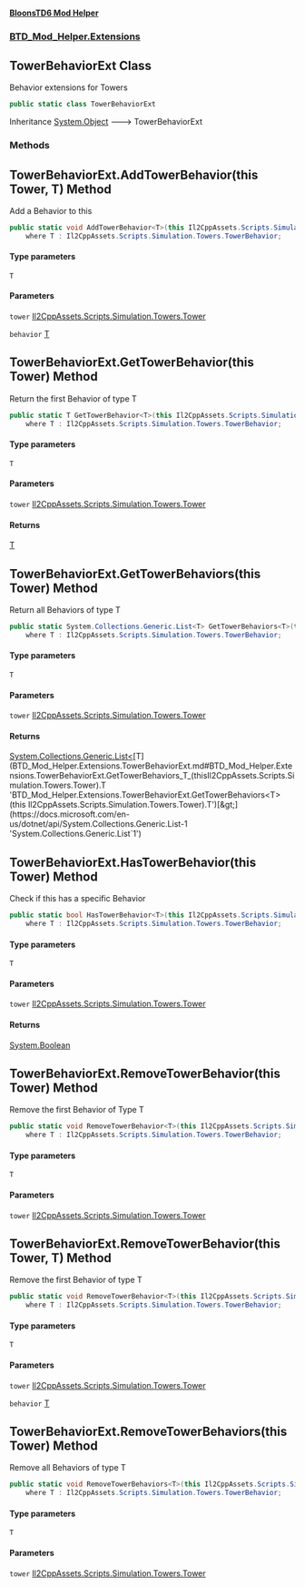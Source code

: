 #### [BloonsTD6 Mod Helper](README.md 'README')
### [BTD_Mod_Helper.Extensions](README.md#BTD_Mod_Helper.Extensions 'BTD_Mod_Helper.Extensions')

## TowerBehaviorExt Class

Behavior extensions for Towers

```csharp
public static class TowerBehaviorExt
```

Inheritance [System.Object](https://docs.microsoft.com/en-us/dotnet/api/System.Object 'System.Object') &#129106; TowerBehaviorExt
### Methods

<a name='BTD_Mod_Helper.Extensions.TowerBehaviorExt.AddTowerBehavior_T_(thisIl2CppAssets.Scripts.Simulation.Towers.Tower,T)'></a>

## TowerBehaviorExt.AddTowerBehavior<T>(this Tower, T) Method

Add a Behavior to this

```csharp
public static void AddTowerBehavior<T>(this Il2CppAssets.Scripts.Simulation.Towers.Tower tower, T behavior)
    where T : Il2CppAssets.Scripts.Simulation.Towers.TowerBehavior;
```
#### Type parameters

<a name='BTD_Mod_Helper.Extensions.TowerBehaviorExt.AddTowerBehavior_T_(thisIl2CppAssets.Scripts.Simulation.Towers.Tower,T).T'></a>

`T`
#### Parameters

<a name='BTD_Mod_Helper.Extensions.TowerBehaviorExt.AddTowerBehavior_T_(thisIl2CppAssets.Scripts.Simulation.Towers.Tower,T).tower'></a>

`tower` [Il2CppAssets.Scripts.Simulation.Towers.Tower](https://docs.microsoft.com/en-us/dotnet/api/Il2CppAssets.Scripts.Simulation.Towers.Tower 'Il2CppAssets.Scripts.Simulation.Towers.Tower')

<a name='BTD_Mod_Helper.Extensions.TowerBehaviorExt.AddTowerBehavior_T_(thisIl2CppAssets.Scripts.Simulation.Towers.Tower,T).behavior'></a>

`behavior` [T](BTD_Mod_Helper.Extensions.TowerBehaviorExt.md#BTD_Mod_Helper.Extensions.TowerBehaviorExt.AddTowerBehavior_T_(thisIl2CppAssets.Scripts.Simulation.Towers.Tower,T).T 'BTD_Mod_Helper.Extensions.TowerBehaviorExt.AddTowerBehavior<T>(this Il2CppAssets.Scripts.Simulation.Towers.Tower, T).T')

<a name='BTD_Mod_Helper.Extensions.TowerBehaviorExt.GetTowerBehavior_T_(thisIl2CppAssets.Scripts.Simulation.Towers.Tower)'></a>

## TowerBehaviorExt.GetTowerBehavior<T>(this Tower) Method

Return the first Behavior of type T

```csharp
public static T GetTowerBehavior<T>(this Il2CppAssets.Scripts.Simulation.Towers.Tower tower)
    where T : Il2CppAssets.Scripts.Simulation.Towers.TowerBehavior;
```
#### Type parameters

<a name='BTD_Mod_Helper.Extensions.TowerBehaviorExt.GetTowerBehavior_T_(thisIl2CppAssets.Scripts.Simulation.Towers.Tower).T'></a>

`T`
#### Parameters

<a name='BTD_Mod_Helper.Extensions.TowerBehaviorExt.GetTowerBehavior_T_(thisIl2CppAssets.Scripts.Simulation.Towers.Tower).tower'></a>

`tower` [Il2CppAssets.Scripts.Simulation.Towers.Tower](https://docs.microsoft.com/en-us/dotnet/api/Il2CppAssets.Scripts.Simulation.Towers.Tower 'Il2CppAssets.Scripts.Simulation.Towers.Tower')

#### Returns
[T](BTD_Mod_Helper.Extensions.TowerBehaviorExt.md#BTD_Mod_Helper.Extensions.TowerBehaviorExt.GetTowerBehavior_T_(thisIl2CppAssets.Scripts.Simulation.Towers.Tower).T 'BTD_Mod_Helper.Extensions.TowerBehaviorExt.GetTowerBehavior<T>(this Il2CppAssets.Scripts.Simulation.Towers.Tower).T')

<a name='BTD_Mod_Helper.Extensions.TowerBehaviorExt.GetTowerBehaviors_T_(thisIl2CppAssets.Scripts.Simulation.Towers.Tower)'></a>

## TowerBehaviorExt.GetTowerBehaviors<T>(this Tower) Method

Return all Behaviors of type T

```csharp
public static System.Collections.Generic.List<T> GetTowerBehaviors<T>(this Il2CppAssets.Scripts.Simulation.Towers.Tower tower)
    where T : Il2CppAssets.Scripts.Simulation.Towers.TowerBehavior;
```
#### Type parameters

<a name='BTD_Mod_Helper.Extensions.TowerBehaviorExt.GetTowerBehaviors_T_(thisIl2CppAssets.Scripts.Simulation.Towers.Tower).T'></a>

`T`
#### Parameters

<a name='BTD_Mod_Helper.Extensions.TowerBehaviorExt.GetTowerBehaviors_T_(thisIl2CppAssets.Scripts.Simulation.Towers.Tower).tower'></a>

`tower` [Il2CppAssets.Scripts.Simulation.Towers.Tower](https://docs.microsoft.com/en-us/dotnet/api/Il2CppAssets.Scripts.Simulation.Towers.Tower 'Il2CppAssets.Scripts.Simulation.Towers.Tower')

#### Returns
[System.Collections.Generic.List&lt;](https://docs.microsoft.com/en-us/dotnet/api/System.Collections.Generic.List-1 'System.Collections.Generic.List`1')[T](BTD_Mod_Helper.Extensions.TowerBehaviorExt.md#BTD_Mod_Helper.Extensions.TowerBehaviorExt.GetTowerBehaviors_T_(thisIl2CppAssets.Scripts.Simulation.Towers.Tower).T 'BTD_Mod_Helper.Extensions.TowerBehaviorExt.GetTowerBehaviors<T>(this Il2CppAssets.Scripts.Simulation.Towers.Tower).T')[&gt;](https://docs.microsoft.com/en-us/dotnet/api/System.Collections.Generic.List-1 'System.Collections.Generic.List`1')

<a name='BTD_Mod_Helper.Extensions.TowerBehaviorExt.HasTowerBehavior_T_(thisIl2CppAssets.Scripts.Simulation.Towers.Tower)'></a>

## TowerBehaviorExt.HasTowerBehavior<T>(this Tower) Method

Check if this has a specific Behavior

```csharp
public static bool HasTowerBehavior<T>(this Il2CppAssets.Scripts.Simulation.Towers.Tower tower)
    where T : Il2CppAssets.Scripts.Simulation.Towers.TowerBehavior;
```
#### Type parameters

<a name='BTD_Mod_Helper.Extensions.TowerBehaviorExt.HasTowerBehavior_T_(thisIl2CppAssets.Scripts.Simulation.Towers.Tower).T'></a>

`T`
#### Parameters

<a name='BTD_Mod_Helper.Extensions.TowerBehaviorExt.HasTowerBehavior_T_(thisIl2CppAssets.Scripts.Simulation.Towers.Tower).tower'></a>

`tower` [Il2CppAssets.Scripts.Simulation.Towers.Tower](https://docs.microsoft.com/en-us/dotnet/api/Il2CppAssets.Scripts.Simulation.Towers.Tower 'Il2CppAssets.Scripts.Simulation.Towers.Tower')

#### Returns
[System.Boolean](https://docs.microsoft.com/en-us/dotnet/api/System.Boolean 'System.Boolean')

<a name='BTD_Mod_Helper.Extensions.TowerBehaviorExt.RemoveTowerBehavior_T_(thisIl2CppAssets.Scripts.Simulation.Towers.Tower)'></a>

## TowerBehaviorExt.RemoveTowerBehavior<T>(this Tower) Method

Remove the first Behavior of Type T

```csharp
public static void RemoveTowerBehavior<T>(this Il2CppAssets.Scripts.Simulation.Towers.Tower tower)
    where T : Il2CppAssets.Scripts.Simulation.Towers.TowerBehavior;
```
#### Type parameters

<a name='BTD_Mod_Helper.Extensions.TowerBehaviorExt.RemoveTowerBehavior_T_(thisIl2CppAssets.Scripts.Simulation.Towers.Tower).T'></a>

`T`
#### Parameters

<a name='BTD_Mod_Helper.Extensions.TowerBehaviorExt.RemoveTowerBehavior_T_(thisIl2CppAssets.Scripts.Simulation.Towers.Tower).tower'></a>

`tower` [Il2CppAssets.Scripts.Simulation.Towers.Tower](https://docs.microsoft.com/en-us/dotnet/api/Il2CppAssets.Scripts.Simulation.Towers.Tower 'Il2CppAssets.Scripts.Simulation.Towers.Tower')

<a name='BTD_Mod_Helper.Extensions.TowerBehaviorExt.RemoveTowerBehavior_T_(thisIl2CppAssets.Scripts.Simulation.Towers.Tower,T)'></a>

## TowerBehaviorExt.RemoveTowerBehavior<T>(this Tower, T) Method

Remove the first Behavior of type T

```csharp
public static void RemoveTowerBehavior<T>(this Il2CppAssets.Scripts.Simulation.Towers.Tower tower, T behavior)
    where T : Il2CppAssets.Scripts.Simulation.Towers.TowerBehavior;
```
#### Type parameters

<a name='BTD_Mod_Helper.Extensions.TowerBehaviorExt.RemoveTowerBehavior_T_(thisIl2CppAssets.Scripts.Simulation.Towers.Tower,T).T'></a>

`T`
#### Parameters

<a name='BTD_Mod_Helper.Extensions.TowerBehaviorExt.RemoveTowerBehavior_T_(thisIl2CppAssets.Scripts.Simulation.Towers.Tower,T).tower'></a>

`tower` [Il2CppAssets.Scripts.Simulation.Towers.Tower](https://docs.microsoft.com/en-us/dotnet/api/Il2CppAssets.Scripts.Simulation.Towers.Tower 'Il2CppAssets.Scripts.Simulation.Towers.Tower')

<a name='BTD_Mod_Helper.Extensions.TowerBehaviorExt.RemoveTowerBehavior_T_(thisIl2CppAssets.Scripts.Simulation.Towers.Tower,T).behavior'></a>

`behavior` [T](BTD_Mod_Helper.Extensions.TowerBehaviorExt.md#BTD_Mod_Helper.Extensions.TowerBehaviorExt.RemoveTowerBehavior_T_(thisIl2CppAssets.Scripts.Simulation.Towers.Tower,T).T 'BTD_Mod_Helper.Extensions.TowerBehaviorExt.RemoveTowerBehavior<T>(this Il2CppAssets.Scripts.Simulation.Towers.Tower, T).T')

<a name='BTD_Mod_Helper.Extensions.TowerBehaviorExt.RemoveTowerBehaviors_T_(thisIl2CppAssets.Scripts.Simulation.Towers.Tower)'></a>

## TowerBehaviorExt.RemoveTowerBehaviors<T>(this Tower) Method

Remove all Behaviors of type T

```csharp
public static void RemoveTowerBehaviors<T>(this Il2CppAssets.Scripts.Simulation.Towers.Tower tower)
    where T : Il2CppAssets.Scripts.Simulation.Towers.TowerBehavior;
```
#### Type parameters

<a name='BTD_Mod_Helper.Extensions.TowerBehaviorExt.RemoveTowerBehaviors_T_(thisIl2CppAssets.Scripts.Simulation.Towers.Tower).T'></a>

`T`
#### Parameters

<a name='BTD_Mod_Helper.Extensions.TowerBehaviorExt.RemoveTowerBehaviors_T_(thisIl2CppAssets.Scripts.Simulation.Towers.Tower).tower'></a>

`tower` [Il2CppAssets.Scripts.Simulation.Towers.Tower](https://docs.microsoft.com/en-us/dotnet/api/Il2CppAssets.Scripts.Simulation.Towers.Tower 'Il2CppAssets.Scripts.Simulation.Towers.Tower')